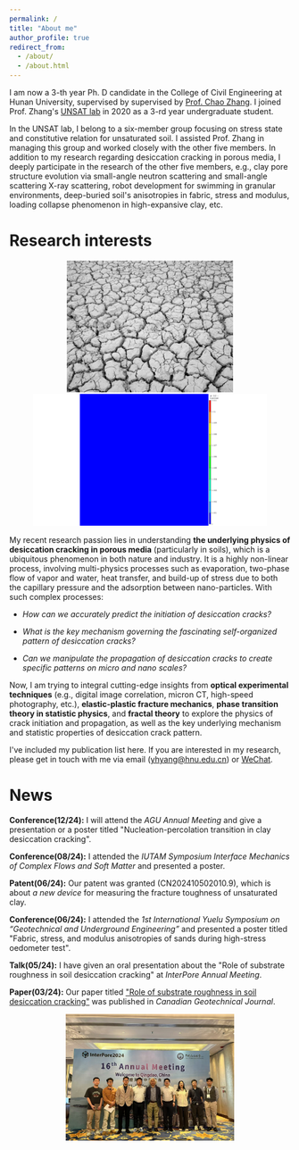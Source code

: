 ```yaml
---
permalink: /
title: "About me"
author_profile: true
redirect_from: 
  - /about/
  - /about.html
---
```


I am now a 3-th year Ph. D candidate in the College of Civil Engineering at Hunan University, supervised by supervised by [Prof. Chao Zhang](https://www.researchgate.net/profile/Chao-Zhang-43). I joined Prof. Zhang's [UNSAT lab](https://chaozhanghnu.github.io/team/) in 2020 as a 3-rd year undergraduate student. 

In the UNSAT lab, I belong to a six-member group focusing on stress state and constitutive relation for unsaturated soil. I assisted Prof. Zhang in managing this group and worked closely with the other five members. In addition to my research regarding desiccation cracking in porous media, I deeply participate in the research of the other five members, e.g., clay pore structure evolution via small-angle neutron scattering and small-angle scattering X-ray scattering, robot development for swimming in granular environments, deep-buried soil's anisotropies in fabric, stress and modulus, loading collapse phenomenon in high-expansive clay, etc. 

Research interests
======
<div style="text-align: center;">
  <img src="../images/MudCrack.png" alt="Wechat" title="Desiccation cracks in clay" width="298" />
  <img src="../images/DCprocess.gif" alt="Wechat" title="Desiccation cracking process via DIC" width="420" />
</div>


My recent research passion lies in understanding **the underlying physics of desiccation cracking in porous media** (particularly in soils), which is a ubiquitous phenomenon in both nature and industry. It is a highly non-linear process, involving multi-physics processes such as evaporation, two-phase flow of vapor and water, heat transfer, and build-up of stress due to both the capillary pressure and the adsorption between nano-particles. With such complex processes:

* _How can we accurately predict the initiation of desiccation cracks?_ 

* _What is the key mechanism governing the fascinating self-organized pattern of desiccation cracks?_ 

* _Can we manipulate the propagation of desiccation cracks to create specific patterns on micro and nano scales?_ 

Now, I am trying to integral cutting-edge insights from **optical experimental techniques** (e.g., digital image correlation, micron CT, high-speed photography, etc.), **elastic-plastic fracture mechanics**, **phase transition theory in statistic physics**, and **fractal theory** to explore the physics of crack initiation and propagation, as well as the key underlying mechanism and statistic properties of desiccation crack pattern. 

I've included my publication list here. If you are interested in my research, please get in touch with me via email (yhyang@hnu.edu.cn) or [WeChat](../images/wechat.jpg). 

News
======
**Conference(12/24):** I will attend the _AGU Annual Meeting_ and give a presentation or a poster titled "Nucleation-percolation transition in clay desiccation cracking".

**Conference(08/24):** I attended the _IUTAM Symposium Interface Mechanics of Complex Flows and Soft Matter_ and presented a poster.

**Patent(06/24):** Our patent was granted (CN202410502010.9), which is about _a new device_ for measuring the fracture toughness of unsaturated clay.

**Conference(06/24):** I attended the _1st International Yuelu Symposium on “Geotechnical and Underground Engineering”_ and presented a poster titled "Fabric, stress, and modulus anisotropies of sands during high-stress oedometer test". 

**Talk(05/24):** I have given an oral presentation about the "Role of substrate roughness in soil desiccation cracking" at _InterPore Annual Meeting_.

**Paper(03/24):** Our paper titled ["Role of substrate roughness in soil desiccation cracking"](https://doi.org/10.1139/cgj-2023-0638) was published in _Canadian Geotechnical Journal_.



<div class="gallery-container">
  <button onclick="prevImage()" class="gallery-button gallery-button-prev"></button>
  <img id="gallery-image" src="../images/Interpore1.jpg" alt="Photo 1" style="max-width: 60%; height: auto;" />
  <button onclick="nextImage()" class="gallery-button gallery-button-next"></button>
</div>

<style>
  .gallery-container {
    display: flex;
    justify-content: center;
    align-items: center;
    gap: 5px;
    position: relative;
  }

  .gallery-button {
    width: 50px;
    height: 50px;
    border: none;
    background-color: rgba(255, 255, 255, 0.3); 
    border-radius: 50%; 
    cursor: pointer;
    transition: background-color 0.3s ease;
    display: flex;
    justify-content: center;
    align-items: center;
  }

  .gallery-button:hover {
    background-color: rgba(255, 255, 255, 0.5); 
  }

  .gallery-button-prev {
    background: transparent url('../images/LeftArrow.png') no-repeat center;
    background-size: 20px 20px;
  }

  .gallery-button-next {
    background: transparent url('../images/RightArrow.png') no-repeat center;
    background-size: 20px 20px;
  }
</style>

<script>
  const images = [
    "../images/Interpore1.jpg",
    "../images/Interpore2.jpg",
    "../images/Interpore3.jpg"
  ];

  let currentIndex = 0;

  function showImage(index) {
    const imgElement = document.getElementById('gallery-image');
    imgElement.src = images[index];
    imgElement.alt = `Photo ${index + 1}`;
  }

  function nextImage() {
    currentIndex = (currentIndex + 1) % images.length;
    showImage(currentIndex);
  }

  function prevImage() {
    currentIndex = (currentIndex - 1 + images.length) % images.length;
    showImage(currentIndex);
  }
</script>
